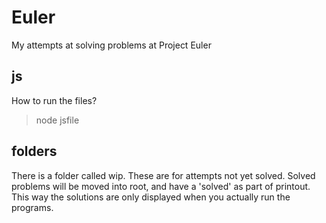 # Euler
My attempts at solving problems at Project Euler

## js
How to run the files?
> node jsfile

## folders
There is a folder called wip. These are for attempts not yet solved. Solved problems will be moved into root, and have a 'solved' as part of printout. This way the solutions are only displayed when you actually run the programs.